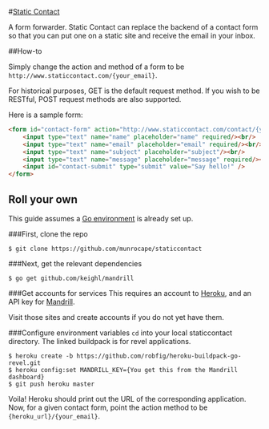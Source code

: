 #[Static Contact](http://www.staticcontact.com)

A form forwarder. Static Contact can replace the backend of a contact form so that you can put one on a static site and receive the email in your inbox.

##How-to

Simply change the action and method of a form to be `http://www.staticcontact.com/{your_email}`.

For historical purposes, GET is the default request method. If you wish to be RESTful, POST request methods are also supported.

Here is a sample form:

``` HTML
<form id="contact-form" action="http://www.staticcontact.com/contact/{your_email}" method="POST">
    <input type="text" name="name" placeholder="name" required/><br/>
    <input type="text" name="email" placeholder="email" required/><br/>
    <input type="text" name="subject" placeholder="subject"/><br/>
    <input type="text" name="message" placeholder="message" required/><br/>
    <input id="contact-submit" type="submit" value="Say hello!" />
</form>
```

## Roll your own

This guide assumes a [Go environment](http://golang.org/doc/install) is already set up.

###First, clone the repo

```
$ git clone https://github.com/munrocape/staticcontact
```

###Next, get the relevant dependencies
```
$ go get github.com/keighl/mandrill
```

###Get accounts for services
This requires an account to [Heroku](https://heroku.com), and an API key for [Mandrill](https://mandrillapp.com).

Visit those sites and create accounts if you do not yet have them.

###Configure environment variables
`cd` into your local staticcontact directory. The linked buildpack is for revel applications.
```
$ heroku create -b https://github.com/robfig/heroku-buildpack-go-revel.git
$ heroku config:set MANDRILL_KEY={You get this from the Mandrill dashboard}
$ git push heroku master
```

Voila! Heroku should print out the URL of the corresponding application. Now, for a given contact form, point the action method to be `{heroku_url}/{your_email}`.

